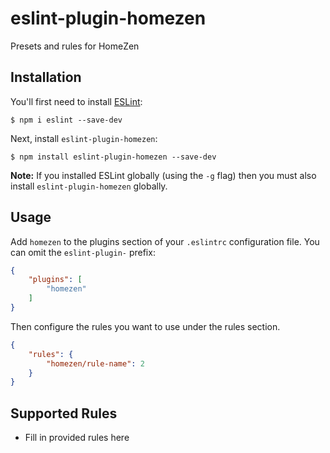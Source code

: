 # eslint-plugin-homezen

Presets and rules for HomeZen

## Installation

You'll first need to install [ESLint](http://eslint.org):

```
$ npm i eslint --save-dev
```

Next, install `eslint-plugin-homezen`:

```
$ npm install eslint-plugin-homezen --save-dev
```

**Note:** If you installed ESLint globally (using the `-g` flag) then you must also install `eslint-plugin-homezen` globally.

## Usage

Add `homezen` to the plugins section of your `.eslintrc` configuration file. You can omit the `eslint-plugin-` prefix:

```json
{
    "plugins": [
        "homezen"
    ]
}
```


Then configure the rules you want to use under the rules section.

```json
{
    "rules": {
        "homezen/rule-name": 2
    }
}
```

## Supported Rules

* Fill in provided rules here





